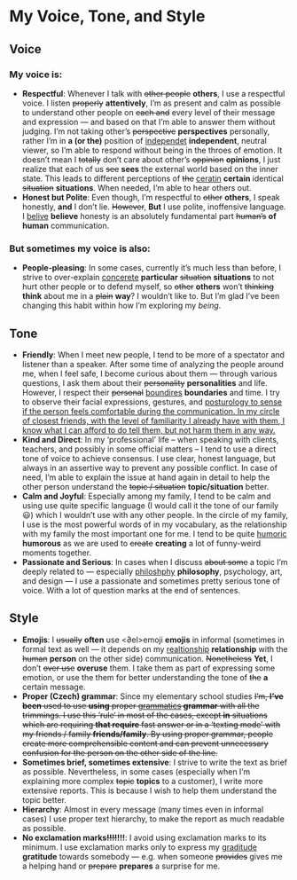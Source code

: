# My Voice, Tone, and Style

<!-- Voice, Tone, and Style -->
<!-- Voice and Tone (Style, too) -->
<!-- Content Style Guide -->
<!-- Note: Even your headings can have your voice, tone, and style. -->


## Voice

### My voice is:

- **Respectful**: Whenever I talk with <del>other people</del> **others**, I use a respectful voice. I listen <del>properly</del> **attentively**, I’m as present and calm as possible to understand other people on <del>each and</del> every level of their message and expression — and based on that I’m able to answer them without judging. I’m not taking other’s <del>perspective</del> **perspectives** personally, rather I’m in **a (or the)** position of <ins>independet</ins> **independent**, neutral viewer, so I’m able to respond without being in the throes of emotion. It doesn’t mean I <del>totally</del> don’t care about other’s <del>oppinion</del> **opinions**, I just realize that each of us <del>see</del> **sees** the external world based on the inner state. This leads to different perceptions of <del>the</del> <ins>ceratin</ins> **certain** identical <del>situation</del> **situations**.
When needed, I’m able to hear others out.
- **Honest but Polite**: Even though, I’m respectful to <del>other</del> **others**, I speak honestly, **and** I don’t lie. <del>However</del>, **But** I use polite, inoffensive language. I <ins>belive</ins> **believe** honesty is an absolutely fundamental part <del>human’s</del> **of human** communication.

### But sometimes my voice is also:
- **People-pleasing**: In some cases, currently it’s much less than before, I strive to over-explain <ins>concerete</ins> **particular** <del>situation</del> **situations** to not hurt other people or to defend myself, so <del>other</del> **others** won’t <del>thinking</del> **think** about me in a <del>plain</del> **way**? I wouldn’t like to. But I’m glad I’ve been changing this habit within how I’m exploring my _being_.

## Tone

- **Friendly**: When I meet new people, I tend to be more of a spectator and listener than a speaker. After some time of analyzing the people around me, when I feel safe, I become curious about them — through various questions, I ask them about their <del>personality</del> **personalities** and life. However, I respect their <del>personal</del> <ins>boundires</ins> **boundaries** and time. I try to observe their facial expressions, gestures, and <ins>posturology<ins> to sense if the person feels comfortable during the communication. In my circle of closest friends, with the level of familiarity I already have with them, I know what I can afford to do tell them, but not harm them in any way.
- **Kind and Direct**: In my ‘professional’ life – when speaking with clients, teachers, and possibly in some official matters – I tend to use a direct tone of voice to achieve consensus. I use clear, honest language, but always in an assertive way to prevent any possible conflict. In case of need, I’m able to explain the issue at hand again in detail to help the other person understand the <del>topic / situation</del> **topic/situation** better.
- **Calm and Joyful**: Especially among my family, I tend to be calm and using use quite specific language (I would call it the tone of our family 😃) which I wouldn’t use with any other people. In the circle of my family, I use is the most powerful words of in my vocabulary, as the relationship with my family the most important one for me. I tend to be quite <ins>humoric</ins> **humorous** as we are used to <del>create</del> **creating** a lot of funny-weird moments together.
- **Passionate and Serious**: In cases when I discuss <del>about some</del> a topic I’m deeply related to — especially <ins>philoshphy</ins> **philosophy**, psychology, art, and design — I use a passionate and sometimes pretty serious tone of voice. With a lot of question marks at the end of sentences.

## Style

<!-- Consider including style tips on capitalization of headings (sentence or title case), words to avoid, or general grammar and mechanics dos and don’ts, etc.
See: https://styleguide.mailchimp.com/grammar-and-mechanics/-->

- **Emojis**: I <del>usually</del> **often** use <∂el>emoji</del> **emojis** in informal (sometimes in formal text as well — it depends on my <ins>realtionship</ins> **relationship** with the <del>human</del> **person** on the other side) communication. <del>Nonetheless</del> **Yet**, I don’t <del>over use</del> **overuse** them. I take them as part of expressing some emotion, or use the them for better understanding the tone of <del>the</del> **a** certain message.
- **Proper (Czech) grammar**: Since my elementary school studies <del>I’m<del>, **I’ve been** used to <del>use</del> **using** proper <ins>grammatics</ins> **grammar** with all the trimmings. I use this ‘rule‘ in most <del>of the</del> cases, except **in** situations <del>which are requiring</del> **that require** fast answer or in a ‘texting mode’ with my <del>friends / family</del> **friends/family**. By using proper grammar, people create more comprehensible content and can prevent unnecessary confusion for the person on the other side of the line.
- **Sometimes brief, sometimes extensive**: I strive to write the text as brief as possible. Nevertheless, in some cases (especially when I’m explaining more complex <del>topic</del> **topics** to a customer), I write more extensive reports. This is because I wish to help them understand the topic better.
- **Hierarchy**: Almost in every message (many times even in informal cases) I use proper text hierarchy, to make the report as much readable as possible.
- **No exclamation marks<del>!!!!</del>!!!**: I avoid using exclamation marks to its minimum. I use exclamation marks only to express my <ins>graditude</ins> **gratitude** towards somebody — e.g. when someone <del>provides</del> gives me a helping hand or <del>prepare</del> **prepares** a surprise for me.

